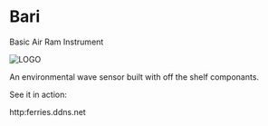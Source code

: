 # Bari
Basic Air Ram Instrument

![LOGO](https://cloud.githubusercontent.com/assets/4308824/19649233/bef2d0f0-9a50-11e6-9274-961f3a3d0256.png)

An environmental wave sensor built with off the shelf componants.

See it in action:

http:ferries.ddns.net
